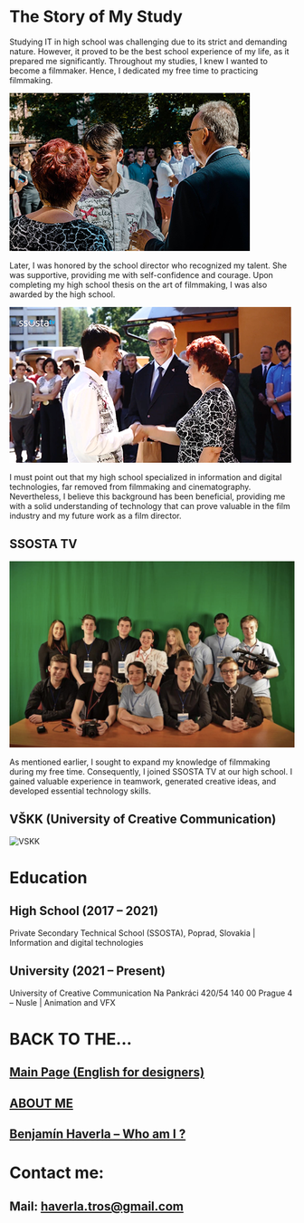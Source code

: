 # The Story of My Study

Studying IT in high school was challenging due to its strict and demanding nature. However, it proved to be the best school experience of my life, as it prepared me significantly. Throughout my studies, I knew I wanted to become a filmmaker. Hence, I dedicated my free time to practicing filmmaking.

![Benjamín Haverla awarded by school director](Images/ssosta_ceremony.png)

Later, I was honored by the school director who recognized my talent. She was supportive, providing me with self-confidence and courage. Upon completing my high school thesis on the art of filmmaking, I was also awarded by the high school.

![Benjamín Haverla awarded by school director](Images/ssosta_ceremony_2.png)

I must point out that my high school specialized in information and digital technologies, far removed from filmmaking and cinematography. Nevertheless, I believe this background has been beneficial, providing me with a solid understanding of technology that can prove valuable in the film industry and my future work as a film director.

## SSOSTA TV

![SSOSTA TV team. Behind them is green screen](Images/ssostatv_green.jpg)

As mentioned earlier, I sought to expand my knowledge of filmmaking during my free time. Consequently, I joined SSOSTA TV at our high school. I gained valuable experience in teamwork, generated creative ideas, and developed essential technology skills.

## VŠKK (University of Creative Communication)

![VSKK](Images/vskk.PNG)

# Education

## High School (2017 – 2021)
Private Secondary Technical School (SSOSTA), Poprad, Slovakia | Information and digital technologies 
## University (2021 – Present)
University of Creative Communication Na Pankráci 420/54 140 00 Prague 4 – Nusle | Animation and VFX

# BACK TO THE...
## [Main Page (English for designers)](https://github.com/BenjaminHaverla/English-for-designers.git)
## [ABOUT ME](https://github.com/BenjaminHaverla/Main-about-me.git)
## [Benjamín Haverla – Who am I ?](https://github.com/BenjaminHaverla/First-impression.git)
# Contact me:
## **Mail**: haverla.tros@gmail.com
